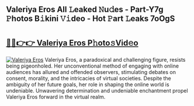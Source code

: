 ## Valeriya Eros All 𝙻eaked 𝙽u𝚍es - Part-Y7g 𝙿hotos B𝚒kini 𝚅𝚒deo - Hot 𝙿art 𝙻eaks 7oOgS

# <h2><a href="http://ld2x7kz.urlbe.top/?page=Valeriya+Eros">🔗🔗👉👉 Valeriya Eros P𝚑oto𝚜Vid𝚎o</a></h2>

[![Valeriya Eros](https://i.imgur.com/eBuTRDB.gif)](http://ld2x7kz.urlbe.top/?page=Valeriya+Eros)
Valeriya Eros, a paradoxical and challenging figure, resists being pigeonholed. Her unconventional method of engaging with online audiences has allured and offended observers, stimulating debates on consent, morality, and the intricacies of virtual societies. Despite the ambiguity of her future goals, her role in shaping the online world is undeniable. Unwavering determination and undeniable enchantment propel Valeriya Eros forward in the virtual realm.
